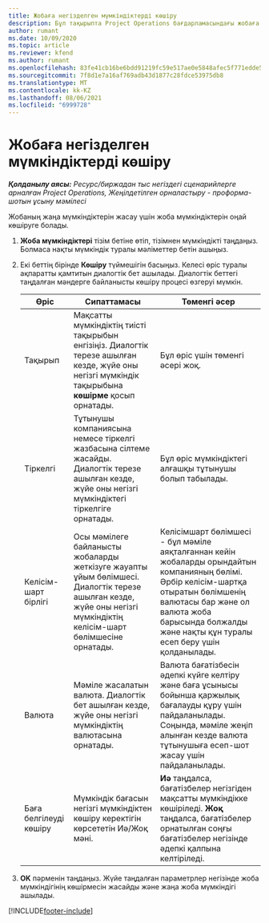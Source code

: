 ```yaml
---
title: Жобаға негізделген мүмкіндіктерді көшіру
description: Бұл тақырыпта Project Operations бағдарламасындағы жобаға негізделген мүмкіндіктерді көшіру туралы ақпарат берілген.
author: rumant
ms.date: 10/09/2020
ms.topic: article
ms.reviewer: kfend
ms.author: rumant
ms.openlocfilehash: 83fe41cb16be6bdd91219fc59e517ae0e5848afec5f771edde575bb5c24f9865
ms.sourcegitcommit: 7f8d1e7a16af769adb43d1877c28fdce53975db8
ms.translationtype: MT
ms.contentlocale: kk-KZ
ms.lasthandoff: 08/06/2021
ms.locfileid: "6999728"
---
```

# <a name="copy-project-based-opportunities"></a>Жобаға негізделген мүмкіндіктерді көшіру

_**Қолданылу аясы:** Ресурс/биржадан тыс негіздегі сценарийлерге арналған Project Operations, Жеңілдетілген орналастыру - проформа-шотын ұсыну мәмілесі_


Жобаның жаңа мүмкіндіктерін жасау үшін жоба мүмкіндіктерін оңай көшіруге болады. 

1. **Жоба мүмкіндіктері** тізім бетіне өтіп, тізімнен мүмкіндікті таңдаңыз. Болмаса нақты мүмкіндік туралы мәліметтер бетін ашыңыз. 
2. Екі беттің бірінде **Көшіру** түймешігін басыңыз. Келесі өріс туралы ақпаратты қамтитын диалогтік бет ашылады. Диалогтік беттегі таңдалған мәндерге байланысты көшіру процесі өзгеруі мүмкін.

    | **Өріс** | **Сипаттамасы** | **Төменгі әсер** |
    | --- | --- | --- |
    | Тақырып | Мақсатты мүмкіндіктің тиісті тақырыбын енгізіңіз. Диалогтік терезе ашылған кезде, жүйе оны негізгі мүмкіндік тақырыбына **көшірме** қосып орнатады. | Бұл өріс үшін төменгі әсері жоқ. |
    | Тіркелгі | Тұтынушы компаниясына немесе тіркелгі жазбасына сілтеме жасайды. Диалогтік терезе ашылған кезде, жүйе оны негізгі мүмкіндіктегі тіркелгіге орнатады. | Бұл өріс мүмкіндіктегі алғашқы тұтынушы болып табылады. |
    | Келісім-шарт бірлігі | Осы мәмілеге байланысты жобаларды жеткізуге жауапты ұйым бөлімшесі. Диалогтік терезе ашылған кезде, жүйе оны негізгі мүмкіндіктің келісім-шарт бөлімшесіне орнатады. | Келісімшарт бөлімшесі - бұл мәміле аяқталғаннан кейін жобаларды орындайтын компанияның бөлімі. Әрбір келісім-шартқа отыратын бөлімшенің валютасы бар және ол валюта жоба барысында болжалды және нақты құн туралы есеп беру үшін қолданылады. |
    | Валюта | Мәміле жасалатын валюта. Диалогтік бет ашылған кезде, жүйе оны негізгі мүмкіндіктің валютасына орнатады. | Валюта бағатізбесін әдепкі күйге келтіру және баға ұсынысы бойынша қаржылық бағалауды құру үшін пайдаланылады. Соңында, мәміле жеңіп алынған кезде валюта тұтынушыға есеп-шот жасау үшін пайдаланылады. |
    | Баға белгілеуді көшіру | Мүмкіндік бағасын негізгі мүмкіндіктен көшіру керектігін көрсететін Иә/Жоқ мәні. | **Иә** таңдалса, бағатізбелер негізгіден мақсатты мүмкіндікке көшіріледі. **Жоқ** таңдалса, бағатізбелер орнатылған соңғы бағатізбелер негізінде әдепкі қалпына келтіріледі. |

3. **OK** пәрменін таңдаңыз. Жүйе таңдалған параметрлер негізінде жоба мүмкіндігінің көшірмесін жасайды және жаңа жоба мүмкіндігі ашылады.


[!INCLUDE[footer-include](../includes/footer-banner.md)]